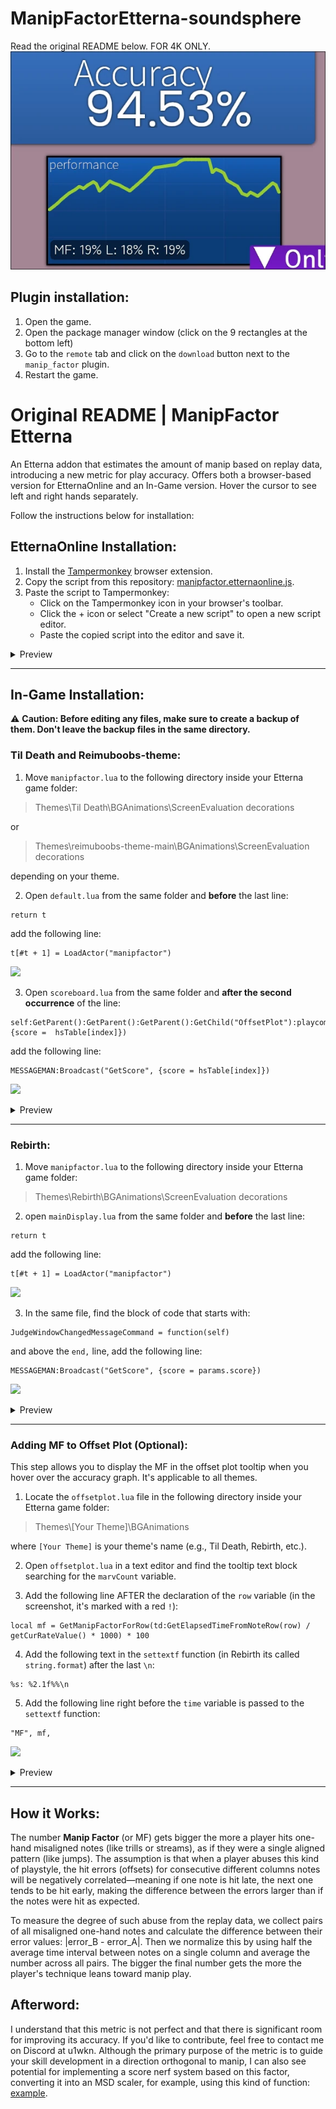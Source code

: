# ManipFactorEtterna-soundsphere
Read the original README below. FOR 4K ONLY.  
![osu UI! graph](https://raw.githubusercontent.com/Thetan-ILW/ManipFactorEtterna-soundsphere/refs/heads/main/images/osu_ui/graph.webp)

## Plugin installation:
1. Open the game.  
2. Open the package manager window (click on the 9 rectangles at the bottom left)  
3. Go to the `remote` tab and click on the `download` button next to the `manip_factor` plugin.
4. Restart the game.

# Original README | ManipFactor Etterna
An Etterna addon that estimates the amount of manip based on replay data, introducing a new metric for play accuracy. Offers both a browser-based version for EtternaOnline and an In-Game version. Hover the cursor to see left and right hands separately.

Follow the instructions below for installation:

## EtternaOnline Installation:
1. Install the [Tampermonkey](https://www.tampermonkey.net/) browser extension.
2. Copy the script from this repository: [manipfactor.etternaonline.js](https://raw.githubusercontent.com/MaidOfFire/ManipFactorEtterna/main/manipfactor.etternaonline.js).
3. Paste the script to Tampermonkey:
   * Click on the Tampermonkey icon in your browser's toolbar.
   * Click the + icon or select "Create a new script" to open a new script editor.
   * Paste the copied script into the editor and save it.

<details>
  <summary>Preview</summary>

  ![](images/Tampermonkey/tm_prev.png)
</details>

---

## In-Game Installation:
⚠️ **Caution: Before editing any files, make sure to create a backup of them. Don't leave the backup files in the same directory.**
### Til Death and Reimuboobs-theme:
1. Move `manipfactor.lua` to the following directory inside your Etterna game folder:
> Themes\Til Death\BGAnimations\ScreenEvaluation decorations

or

> Themes\reimuboobs-theme-main\BGAnimations\ScreenEvaluation decorations

depending on your theme.

2. Open `default.lua` from the same folder and **before** the last line:
```
return t
```
add the following line:
```
t[#t + 1] = LoadActor("manipfactor")
```

![](images/Til_Death/td_load_mf.png)

3. Open `scoreboard.lua` from the same folder and **after the second occurrence** of the line:
```
self:GetParent():GetParent():GetParent():GetChild("OffsetPlot"):playcommand("SetFromScore", {score =  hsTable[index]})
```
add the following line:
```
MESSAGEMAN:Broadcast("GetScore", {score = hsTable[index]})
```

![](images/Til_Death/td_add_getscore.png)

<details>
  <summary>Preview</summary>
  
  ![](images/Til_Death/td_prev.png)
  ---
  ![](images/Til_Death/tdrb_prev.png)
</details>

---

### Rebirth:
1. Move `manipfactor.lua` to the following directory inside your Etterna game folder:
>Themes\Rebirth\BGAnimations\ScreenEvaluation decorations
2. open `mainDisplay.lua` from the same folder and **before** the last line:
```
return t
```
add the following line:
```
t[#t + 1] = LoadActor("manipfactor")
```

![](images/Rebirth/rb_load_mf.png)

3. In the same file, find the block of code that starts with:
```
JudgeWindowChangedMessageCommand = function(self)
```
and above the `end,` line, add the following line:
```
MESSAGEMAN:Broadcast("GetScore", {score = params.score})
```

![](images/Rebirth/rb_add_getscore.png)

<details>
  <summary>Preview</summary>

  ![](images/Rebirth/rb_prev.png)
</details>

---

### Adding MF to Offset Plot (Optional):

This step allows you to display the MF in the offset plot tooltip when you hover over the accuracy graph. It's applicable to all themes.

1. Locate the `offsetplot.lua` file in the following directory inside your Etterna game folder:

> Themes\\[Your Theme]\BGAnimations

where `[Your Theme]` is your theme's name (e.g., Til Death, Rebirth, etc.).

2. Open `offsetplot.lua` in a text editor and find the tooltip text block searching for the `marvCount` variable.

3. Add the following line AFTER the declaration of the `row` variable (in the screenshot, it's marked with a red `!`):
```
local mf = GetManipFactorForRow(td:GetElapsedTimeFromNoteRow(row) / getCurRateValue() * 1000) * 100
```
4. Add the following text in the `settextf` function (in Rebirth its called `string.format`) after the last `\n`:
```
%s: %2.1f%%\n
```
5. Add the following line right before the `time` variable is passed to the `settextf` function:
```
"MF", mf,
```

![](images/Other/offsetplot.png)

<details>
  <summary>Preview</summary>
  
  ![](images/Other/offsetplot_prev.png)
</details>

---

## How it Works:
The number **Manip Factor** (or MF) gets bigger the more a player hits one-hand misaligned notes (like trills or streams), as if they were a single aligned pattern (like jumps). The assumption is that when a player abuses this kind of playstyle, the hit errors (offsets) for consecutive different columns notes will be negatively correlated—meaning if one note is hit late, the next one tends to be hit early, making the difference between the errors larger than if the notes were hit as expected.

To measure the degree of such abuse from the replay data, we collect pairs of all misaligned one-hand notes and calculate the difference between their error values: |error_B - error_A|. Then we normalize this by using half the average time interval between notes on a single column and average the number across all pairs. The bigger the final number gets the more the player's technique leans toward manip play. 

## Afterword:
I understand that this metric is not perfect and that there is significant room for improving its accuracy. If you'd like to contribute, feel free to contact me on Discord at u1wkn. Although the primary purpose of the metric is to guide your skill development in a direction orthogonal to manip, I can also see potential for implementing a score nerf system based on this factor, converting it into an MSD scaler, for example, using this kind of function: [example](https://www.desmos.com/calculator/oflyh0yvc7).





